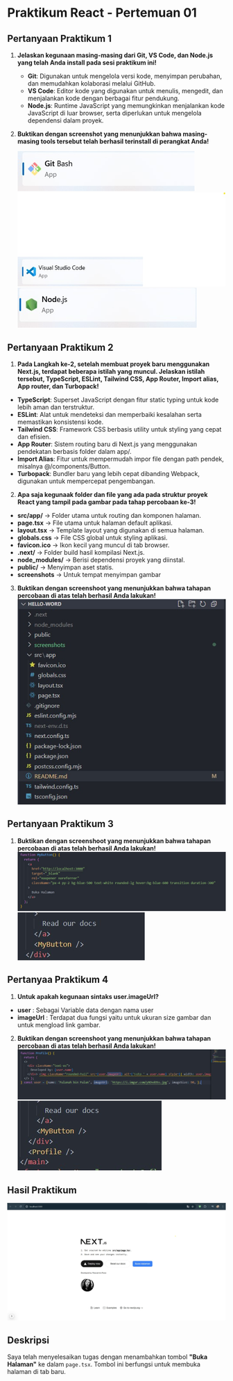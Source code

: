 # Praktikum React - Pertemuan 01  

## Pertanyaan Praktikum 1  

1. **Jelaskan kegunaan masing-masing dari Git, VS Code, dan Node.js yang telah Anda install pada sesi praktikum ini!**  
   - **Git**: Digunakan untuk mengelola versi kode, menyimpan perubahan, dan memudahkan kolaborasi melalui GitHub.  
   - **VS Code**: Editor kode yang digunakan untuk menulis, mengedit, dan menjalankan kode dengan berbagai fitur pendukung.  
   - **Node.js**: Runtime JavaScript yang memungkinkan menjalankan kode JavaScript di luar browser, serta diperlukan untuk mengelola dependensi dalam proyek.  

2. **Buktikan dengan screenshot yang menunjukkan bahwa masing-masing tools tersebut telah berhasil terinstall di perangkat Anda!**  

   ![Git](./screenshots/Git.jpg)  
   ![VS Code](./screenshots/VsCode.jpg)  
   ![Node.js](./screenshots/node.jpg)  

## Pertanyaan Praktikum 2

1. **Pada Langkah ke-2, setelah membuat proyek baru menggunakan Next.js, terdapat beberapa istilah yang muncul. Jelaskan istilah tersebut, TypeScript, ESLint, Tailwind CSS, App Router, Import alias, App router, dan Turbopack!**
- **TypeScript**: Superset JavaScript dengan fitur static typing untuk kode lebih aman dan terstruktur.
- **ESLint**: Alat untuk mendeteksi dan memperbaiki kesalahan serta memastikan konsistensi kode.
- **Tailwind CSS**: Framework CSS berbasis utility untuk styling yang cepat dan efisien.
- **App Router**: Sistem routing baru di Next.js yang menggunakan pendekatan berbasis folder dalam app/.
- **Import Alias**: Fitur untuk mempermudah impor file dengan path pendek, misalnya @/components/Button.
- **Turbopack**: Bundler baru yang lebih cepat dibanding Webpack, digunakan untuk mempercepat pengembangan.

2. **Apa saja kegunaak folder dan file yang ada pada struktur proyek React yang tampil pada gambar pada tahap percobaan ke-3!**
- **src/app/** → Folder utama untuk routing dan komponen halaman.
- **page.tsx** → File utama untuk halaman default aplikasi.
- **layout.tsx** → Template layout yang digunakan di semua halaman.
- **globals.css** → File CSS global untuk styling aplikasi.
- **favicon.ico** → Ikon kecil yang muncul di tab browser.
- **.next/** → Folder build hasil kompilasi Next.js.
- **node_modules/** → Berisi dependensi proyek yang diinstal.
- **public/** → Menyimpan aset statis.
- **screenshots** → Untuk tempat menyimpan gambar

3. **Buktikan dengan screenshoot yang menunjukkan bahwa tahapan percobaan di atas telah berhasil Anda lakukan!**
    ![Node.js](./screenshots/folder.jpg)

## Pertanyaan Praktikum 3

1. **Buktikan dengan screenshoot yang menunjukkan bahwa tahapan percobaan di atas telah berhasil Anda lakukan!**
    ![Node.js](./screenshots/functionbutton.jpg)
    ![Node.js](./screenshots/button.jpg)

## Pertanyaa Praktikum 4

1. **Untuk apakah kegunaan sintaks user.imageUrl?**
- **user** : Sebagai Variable data dengan nama user
- **imageUrl** : Terdapat dua fungsi yaitu untuk ukuran size gambar dan untuk mengload link gambar.

2. **Buktikan dengan screenshoot yang menunjukkan bahwa tahapan percobaan di atas telah berhasil Anda lakukan!**
    ![Node.js](./screenshots/fprofile.jpg)
    ![Node.js](./screenshots/profile.jpg)


## Hasil Praktikum  

![Hasil Praktik](./screenshots/hasil-praktik.jpg)  

## Deskripsi  

Saya telah menyelesaikan tugas dengan menambahkan tombol **"Buka Halaman"** ke dalam `page.tsx`. Tombol ini berfungsi untuk membuka halaman di tab baru.  
